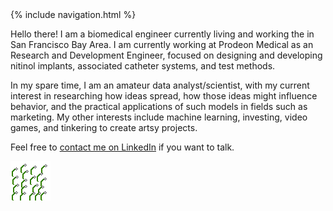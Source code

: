 <html>
{% include navigation.html %}
</html>

Hello there! I am a biomedical engineer currently living and working the in San Francisco Bay Area. I am currently working at Prodeon Medical as an Research and Development Engineer, focused on designing and developing nitinol implants, associated catheter systems, and test methods. 

In my spare time, I am an amateur data analyst/scientist, with my current interest in researching how ideas spread, how those ideas might influence behavior, and the practical applications of such models in fields such as marketing. My other interests include machine learning, investing, video games, and tinkering to create artsy projects.

Feel free to [contact me on LinkedIn](https://www.linkedin.com/in/kennethcchang/) if you want to talk.

![My helpful screenshot](/assets/WhiteFlowerBloom.gif)


